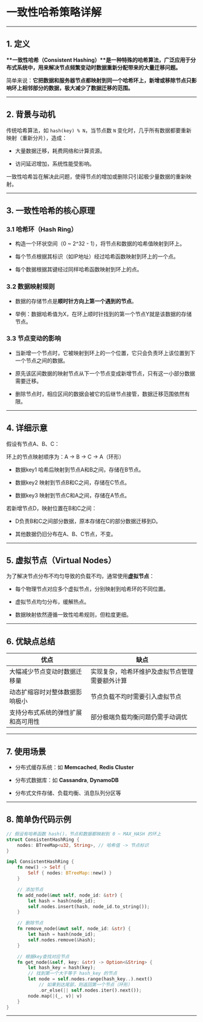 # 一致性哈希策略详解

---

## 1\. 定义

**\*\*一致性哈希（Consistent Hashing）\*\*是一种特殊的哈希算法，广泛应用于分布式系统中，用来解决节点频繁变动时数据重新分配带来的大量迁移问题。**

简单来说：**它把数据和服务器节点都映射到同一个哈希环上，新增或移除节点只影响环上相邻部分的数据，极大减少了数据迁移的范围。**

---

## 2\. 背景与动机

传统哈希算法，如 `hash(key) % N`，当节点数 `N` 变化时，几乎所有数据都要重新映射（重新分片），造成：

-   大量数据迁移，耗费网络和计算资源。
    
-   访问延迟增加，系统性能受影响。
    

一致性哈希旨在解决此问题，使得节点的增加或删除只引起极少量数据的重新映射。

---

## 3\. 一致性哈希的核心原理

### 3.1 哈希环（Hash Ring）

-   构造一个环状空间（0 ~ 2^32 - 1），将节点和数据的哈希值映射到环上。
    
-   每个节点根据其标识（如IP地址）经过哈希函数映射到环上的一个点。
    
-   每个数据根据其键经过同样哈希函数映射到环上的点。
    

### 3.2 数据映射规则

-   数据的存储节点是**顺时针方向上第一个遇到的节点**。
    
-   举例：数据哈希值为X，在环上顺时针找到的第一个节点Y就是该数据的存储节点。
    

### 3.3 节点变动的影响

-   当新增一个节点时，它被映射到环上的一个位置，它只会负责环上该位置到下一个节点之间的数据。
    
-   原先该区间数据的映射节点从下一个节点变成新增节点，只有这一小部分数据需要迁移。
    
-   删除节点时，相应区间的数据会被它的后继节点接管，数据迁移范围依然有限。
    

---

## 4\. 详细示意

假设有节点A、B、C：

环上的节点映射顺序为：A → B → C → A（环形）

-   数据key1 哈希后映射到节点A和B之间，存储在B节点。
    
-   数据key2 映射到节点B和C之间，存储在C节点。
    
-   数据key3 映射到节点C和A之间，存储在A节点。
    

若新增节点D，映射位置在B和C之间：

-   D负责B和C之间部分数据，原本存储在C的部分数据迁移到D。
    
-   其他数据仍旧分布在A、B、C节点，不变。
    

---

## 5\. 虚拟节点（Virtual Nodes）

为了解决节点分布不均匀导致的负载不均，通常使用**虚拟节点**：

-   每个物理节点对应多个虚拟节点，分别映射到哈希环的不同位置。
    
-   虚拟节点均匀分布，缓解热点。
    
-   数据映射依然遵循一致性哈希规则，但粒度更细。
    

---

## 6\. 优缺点总结

| 优点 | 缺点 |
| --- | --- |
| 大幅减少节点变动时数据迁移量 | 实现复杂，哈希环维护及虚拟节点管理需要额外计算 |
| 动态扩缩容时对整体数据影响极小 | 节点负载不均时需要引入虚拟节点 |
| 支持分布式系统的弹性扩展和高可用性 | 部分极端负载均衡问题仍需手动调优 |

---

## 7\. 使用场景

-   分布式缓存系统：如 **Memcached**, **Redis Cluster**
    
-   分布式数据库：如 **Cassandra**, **DynamoDB**
    
-   分布式文件存储、负载均衡、消息队列分区等
    

---

## 8\. 简单伪代码示例

```rust
// 假设有哈希函数 hash()，节点和数据都映射到 0 ~ MAX_HASH 的环上
struct ConsistentHashRing {
    nodes: BTreeMap<u32, String>, // 哈希值 -> 节点标识
}

impl ConsistentHashRing {
    fn new() -> Self {
        Self { nodes: BTreeMap::new() }
    }

    // 添加节点
    fn add_node(&mut self, node_id: &str) {
        let hash = hash(node_id);
        self.nodes.insert(hash, node_id.to_string());
    }

    // 删除节点
    fn remove_node(&mut self, node_id: &str) {
        let hash = hash(node_id);
        self.nodes.remove(&hash);
    }

    // 根据key查找对应节点
    fn get_node(&self, key: &str) -> Option<&String> {
        let hash_key = hash(key);
        // 找到第一个大于等于 hash_key 的节点
        let node = self.nodes.range(hash_key..).next()
            // 如果到达尾部，则返回第一个节点（环形）
            .or_else(|| self.nodes.iter().next());
        node.map(|(_, v)| v)
    }
}
```

---